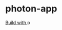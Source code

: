 # photon-app

<a href="https://github.com/photon-framework" title="build with photon">Build with <img style="height:1em" src="https://badgen.net/badge/%CE%B3/photon/purple" alt="photon" /></a>

